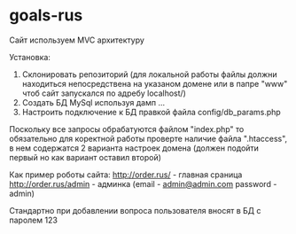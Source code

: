 # goals-rus

Сайт используем MVC архитектуру

Установка:

1. Склонировать репозиторий (для локальной работы файлы должни находиться
   непосредствена на указаном домене или в папре "www" чтоб сайт запускался по адребу localhost/)
2. Создать БД MySql используя дамп ...
3. Настроить подключение к БД правкой файла config/db_params.php

Поскольку все запросы обрабатуются файлом "index.php" то обязательно
для коректной работы проверте наличие файла ".htaccess", в нем
содержатся 2 варианта настроек домена (должен подойти первый но
как вариант оставил второй)

Как пример роботы сайта:
http://order.rus/  - главная сраница
http://order.rus/admin  - админка
(email - admin@admin.com  password - admin)

Стандартно при добавлении вопроса пользователя
 вносят в БД с паролем 123